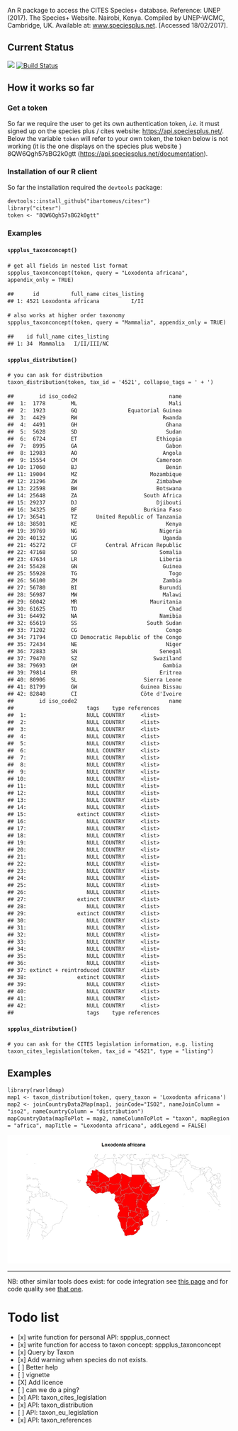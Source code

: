 An R package to access the CITES Species+ database. Reference: UNEP
(2017). The Species+ Website. Nairobi, Kenya. Compiled by UNEP-WCMC,
Cambridge, UK. Available at: www.speciesplus.net. \[Accessed
18/02/2017\].

Current Status
--------------

![](https://img.shields.io/badge/inSileco-InDevelopment-3fb3b2.svg)
[![Build
Status](https://travis-ci.org/ibartomeus/citesr.svg?branch=master)](https://travis-ci.org/ibartomeus/citesr)

How it works so far
-------------------

### Get a token

So far we require the user to get its own authentication token, *i.e.*
it must signed up on the species plus / cites website:
<https://api.speciesplus.net/>. Below the variable `token` will refer to
your own token, the token below is not working (it is the one displays
on the species plus website ) 8QW6Qgh57sBG2k0gtt
(<https://api.speciesplus.net/documentation>).

### Installation of our R client

So far the installation required the `devtools` package:

    devtools::install_github("ibartomeus/citesr")
    library("citesr")
    token <- "8QW6Qgh57sBG2k0gtt"

### Examples

#### `sppplus_taxonconcept()`

    # get all fields in nested list format
    sppplus_taxonconcept(token, query = "Loxodonta africana", appendix_only = TRUE)

    ##      id          full_name cites_listing
    ## 1: 4521 Loxodonta africana          I/II

    # also works at higher order taxonomy
    sppplus_taxonconcept(token, query = "Mammalia", appendix_only = TRUE)

    ##    id full_name cites_listing
    ## 1: 34  Mammalia   I/II/III/NC

#### `sppplus_distribution()`

    # you can ask for distribution
    taxon_distribution(token, tax_id = '4521', collapse_tags = ' + ')

    ##        id iso_code2                             name
    ##  1:  1778        ML                             Mali
    ##  2:  1923        GQ                Equatorial Guinea
    ##  3:  4429        RW                           Rwanda
    ##  4:  4491        GH                            Ghana
    ##  5:  5628        SD                            Sudan
    ##  6:  6724        ET                         Ethiopia
    ##  7:  8995        GA                            Gabon
    ##  8: 12983        AO                           Angola
    ##  9: 15554        CM                         Cameroon
    ## 10: 17060        BJ                            Benin
    ## 11: 19004        MZ                       Mozambique
    ## 12: 21296        ZW                         Zimbabwe
    ## 13: 22598        BW                         Botswana
    ## 14: 25648        ZA                     South Africa
    ## 15: 29237        DJ                         Djibouti
    ## 16: 34325        BF                     Burkina Faso
    ## 17: 36541        TZ      United Republic of Tanzania
    ## 18: 38501        KE                            Kenya
    ## 19: 39769        NG                          Nigeria
    ## 20: 40132        UG                           Uganda
    ## 21: 45272        CF         Central African Republic
    ## 22: 47168        SO                          Somalia
    ## 23: 47634        LR                          Liberia
    ## 24: 55428        GN                           Guinea
    ## 25: 55928        TG                             Togo
    ## 26: 56100        ZM                           Zambia
    ## 27: 56780        BI                          Burundi
    ## 28: 56987        MW                           Malawi
    ## 29: 60042        MR                       Mauritania
    ## 30: 61625        TD                             Chad
    ## 31: 64492        NA                          Namibia
    ## 32: 65619        SS                      South Sudan
    ## 33: 71202        CG                            Congo
    ## 34: 71794        CD Democratic Republic of the Congo
    ## 35: 72434        NE                            Niger
    ## 36: 72883        SN                          Senegal
    ## 37: 79470        SZ                        Swaziland
    ## 38: 79693        GM                           Gambia
    ## 39: 79814        ER                          Eritrea
    ## 40: 80906        SL                     Sierra Leone
    ## 41: 81799        GW                    Guinea Bissau
    ## 42: 82840        CI                    Côte d'Ivoire
    ##        id iso_code2                             name
    ##                       tags    type references
    ##  1:                   NULL COUNTRY     <list>
    ##  2:                   NULL COUNTRY     <list>
    ##  3:                   NULL COUNTRY     <list>
    ##  4:                   NULL COUNTRY     <list>
    ##  5:                   NULL COUNTRY     <list>
    ##  6:                   NULL COUNTRY     <list>
    ##  7:                   NULL COUNTRY     <list>
    ##  8:                   NULL COUNTRY     <list>
    ##  9:                   NULL COUNTRY     <list>
    ## 10:                   NULL COUNTRY     <list>
    ## 11:                   NULL COUNTRY     <list>
    ## 12:                   NULL COUNTRY     <list>
    ## 13:                   NULL COUNTRY     <list>
    ## 14:                   NULL COUNTRY     <list>
    ## 15:                extinct COUNTRY     <list>
    ## 16:                   NULL COUNTRY     <list>
    ## 17:                   NULL COUNTRY     <list>
    ## 18:                   NULL COUNTRY     <list>
    ## 19:                   NULL COUNTRY     <list>
    ## 20:                   NULL COUNTRY     <list>
    ## 21:                   NULL COUNTRY     <list>
    ## 22:                   NULL COUNTRY     <list>
    ## 23:                   NULL COUNTRY     <list>
    ## 24:                   NULL COUNTRY     <list>
    ## 25:                   NULL COUNTRY     <list>
    ## 26:                   NULL COUNTRY     <list>
    ## 27:                extinct COUNTRY     <list>
    ## 28:                   NULL COUNTRY     <list>
    ## 29:                extinct COUNTRY     <list>
    ## 30:                   NULL COUNTRY     <list>
    ## 31:                   NULL COUNTRY     <list>
    ## 32:                   NULL COUNTRY     <list>
    ## 33:                   NULL COUNTRY     <list>
    ## 34:                   NULL COUNTRY     <list>
    ## 35:                   NULL COUNTRY     <list>
    ## 36:                   NULL COUNTRY     <list>
    ## 37: extinct + reintroduced COUNTRY     <list>
    ## 38:                extinct COUNTRY     <list>
    ## 39:                   NULL COUNTRY     <list>
    ## 40:                   NULL COUNTRY     <list>
    ## 41:                   NULL COUNTRY     <list>
    ## 42:                   NULL COUNTRY     <list>
    ##                       tags    type references

#### `sppplus_distribution()`

    # you can ask for the CITES legislation information, e.g. listing
    taxon_cites_legislation(token, tax_id = "4521", type = "listing")

Examples
--------

    library(rworldmap)
    map1 <- taxon_distribution(token, query_taxon = 'Loxodonta africana')
    map2 <- joinCountryData2Map(map1, joinCode="ISO2", nameJoinColumn = "iso2", nameCountryColumn = "distribution")
    mapCountryData(mapToPlot = map2, nameColumnToPlot = "taxon", mapRegion = "africa", mapTitle = "Loxodonta africana", addLegend = FALSE)

![](inst/Elephant.jpeg)

------------------------------------------------------------------------

NB: other similar tools does exist: for code integration see [this
page](https://github.com/marketplace/category/continuous-integration)
and for code quality see [that
one](https://github.com/marketplace/category/code-quality).

Todo list
=========

-   \[x\] write function for personal API: sppplus\_connect
-   \[x\] write function for access to taxon concept:
    sppplus\_taxonconcept
-   \[x\] Query by Taxon
-   \[x\] Add warning when species do not exists.
-   \[ \] Better help
-   \[ \] vignette
-   \[X\] Add licence
-   \[ \] can we do a ping?
-   \[x\] API: taxon\_cites\_legislation
-   \[x\] API: taxon\_distribution
-   \[ \] API: taxon\_eu\_legislation
-   \[x\] API: taxon\_references
